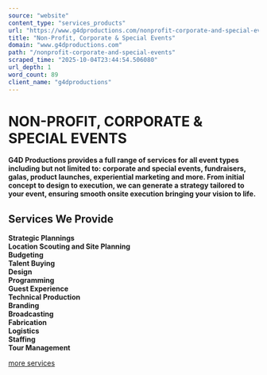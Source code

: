 ```yaml
---
source: "website"
content_type: "services_products"
url: "https://www.g4dproductions.com/nonprofit-corporate-and-special-events"
title: "Non-Profit, Corporate & Special Events"
domain: "www.g4dproductions.com"
path: "/nonprofit-corporate-and-special-events"
scraped_time: "2025-10-04T23:44:54.506080"
url_depth: 1
word_count: 89
client_name: "g4dproductions"
---
```


# NON-PROFIT, CORPORATE & SPECIAL EVENTS

**G4D Productions provides a full range of services for all event types including but not limited to: corporate and special events, fundraisers, galas, product launches, experiential marketing and more. From initial concept to design to execution, we can generate a strategy tailored to your event, ensuring smooth onsite execution bringing your vision to life.**

## Services We Provide

**Strategic Plannings**  
**Location Scouting and Site Planning**  
**Budgeting**  
**Talent Buying**  
**Design**  
**Programming**  
**Guest Experience**  
**Technical Production**  
**Branding**  
**Broadcasting**  
**Fabrication**  
**Logistics**  
**Staffing**  
**Tour Management**  

[more services](/our-services)